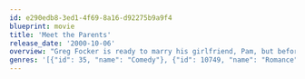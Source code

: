 ```yaml
---
id: e290edb8-3ed1-4f69-8a16-d92275b9a9f4
blueprint: movie
title: 'Meet the Parents'
release_date: '2000-10-06'
overview: "Greg Focker is ready to marry his girlfriend, Pam, but before he pops the question, he must win over her formidable father, humorless former CIA agent Jack Byrnes, at the wedding of Pam's sister. As Greg bends over backward to make a good impression, his visit to the Byrnes home turns into a hilarious series of disasters, and everything that can go wrong does, all under Jack's critical, hawklike gaze."
genres: '[{"id": 35, "name": "Comedy"}, {"id": 10749, "name": "Romance"}]'
---
```

